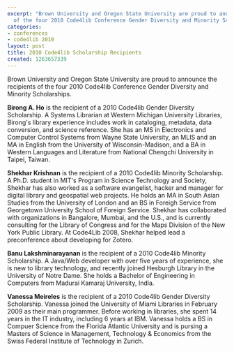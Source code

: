 ```yaml
---
excerpt: "Brown University and Oregon State University are proud to announce the recipients
  of the four 2010 Code4lib Conference Gender Diversity and Minority Scholarships.\r\n\r"
categories:
- conferences
- code4lib 2010
layout: post
title: 2010 Code4lib Scholarship Recipients
created: 1263657339
---
```

Brown University and Oregon State University are proud to announce the recipients of the four 2010 Code4lib Conference Gender Diversity and Minority Scholarships.

<strong>Birong A. Ho</strong> is the recipient of a 2010 Code4lib Gender Diversity Scholarship. A Systems Librarian at Western Michigan University Libraries, Birong's library experience includes work in cataloging, metadata, data conversion, and science reference. She has an MS in Electronics and Computer Control Systems from Wayne State University, an MLIS and an MA in English from the University of Wisconsin-Madison, and a BA in Western Languages and Literature from National Chengchi University in Taipei, Taiwan.

<strong>Shekhar Krishnan</strong> is the recipient of a 2010 Code4lib Minority Scholarship. A Ph.D. student in MIT's Program in Science Technology and Society, Shekhar has also worked as a software evangelist, hacker and manager for digital library and geospatial web projects. He holds an MA in South Asian Studies from the University of London and an BS in Foreigh Service from Georgetown University School of Foreign Service. Shekhar has collaborated with organizations in Bangalore, Mumbai, and the U.S., and is currently consulting for the Library of Congress and for the Maps Division of the New York Public Library. At Code4Lib 2008, Shekhar helped lead a preconference about developing for Zotero. 

<strong>Banu Lakshminarayanan</strong> is the recipient of a 2010 Code4lib Minority Scholarship. A Java/Web developer with over five years of experience, she is new to library technology, and recently joined Hesburgh Library in the University of Notre Dame. She holds a Bachelor of Engineering in Computers from Madurai Kamaraj University, India.

<strong>Vanessa Meireles</strong> is the recipient of a 2010 Code4lib Gender Diversity Scholarship. 
Vanessa joined the University of Miami Libraries in February 2009 as their main programmer. Before working in libraries, she spent 14 years in the IT industry, including 6 years at IBM. Vanessa holds a BS in Compuer Science from the Florida Atlantic University and is pursing a Masters of Science in Management, Technology & Economics from the Swiss Federal Institute of Technology in Zurich.
